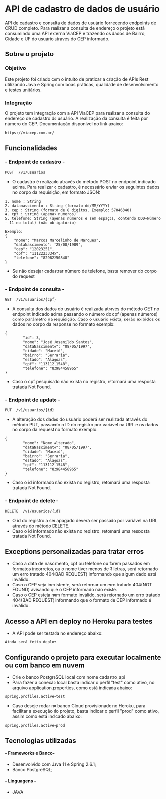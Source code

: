 # API de cadastro de dados de usuário
API de cadastro e consulta de dados de usuário fornecendo endpoints de CRUD completo. Para realizar a consulta de endereço o projeto está consumindo uma API externa ViaCEP e trazendo os dados de Bairro, Cidade e UF do usuário através do CEP informado.

## Sobre o projeto

### Objetivo
Este projeto foi criado com o intuito de praticar a criação de APIs Rest utilizando Java e Spring com boas práticas, qualidade de desenvolvimento e testes unitários.

### Integração
O projeto tem integração com a API ViaCEP para realizar a consulta do endereço de cadastro do usuário. A realização da consulta é feita por número do CEP. Documentação disponível no link abaixo:
```
https://viacep.com.br/
```
## Funcionalidades
### - Endpoint de cadastro -
```
POST  /v1/usuarios
```
* O cadastro é realizado através do método POST no endpoint indicado acima. Para realizar o cadastro, é necessário enviar os seguintes dados no corpo da requisição, em formato JSON:
```
1. nome : String
2. datanascimento : String (formato dd/MM/YYYY)
3. cep : String (formato de 8 digitos. Exemplo: 57046340)
4. cpf : String (apenas números)
5. telefone: String (apenas números e sem espaços, contendo DDD+Número - 11 no total) (não obrigatório)

Exemplo:
{
    "nome": "Marcos Marcelinho de Marques",
    "dataNascimento": "25/08/1989",
    "cep": "12023251",
    "cpf": "11122233345",
    "telefone": "82982250848"
}
```
* Se não desejar cadastrar número de telefone, basta remover do corpo do request

### - Endpoint de consulta - 
```
GET  /v1/usuarios/{cpf}
```
* A consulta dos dados do usuário é realizada através do método GET no endpoint indicado acima passando o número do cpf (apenas números) como parâmetro na requisição. Caso o usuário exista, serão exibidos os dados no corpo da response no formato exemplo:
```
{
        "id": 3,
        "nome": "José Josenildo Santos",
        "dataNascimento": "08/05/1997",
        "cidade": "Maceió",
        "bairro": "Serraria",
        "estado": "Alagoas",
        "cpf": "11311211548",
        "telefone": "82984458965"
}
```
* Caso o cpf pesquisado não exista no registro, retornará uma resposta tratada Not Found.

### - Endpoint de update -
```
PUT  /v1/usuarios/{id}
```
* A alteração dos dados do usuário poderá ser realizada através do método PUT, passando o ID do registro por variável na URL e os dados no corpo da request no formato exemplo:
```
{
        "nome": "Nome Alterado",
        "dataNascimento": "08/05/1997",
        "cidade": "Maceió",
        "bairro": "Serraria",
        "estado": "Alagoas",
        "cpf": "11311211548",
        "telefone": "82984458965"
}
```
* Caso o id informado não exista no registro, retornará uma resposta tratada Not Found.

### - Endpoint de delete -
```
DELETE  /v1/usuarios/{id}
```
* O id do registro a ser apagado deverá ser passado por variável na URL através do método DELETE.
* Caso o id informado não exista no registro, retornará uma resposta tratada Not Found.

## Exceptions personalizadas para tratar erros

* Caso a data de nascimento, cpf ou telefone ou forem passados em formatos incorretos, ou o nome tiver menos de 3 letras, será retornado um erro tratado 404(BAD REQUEST) informando que algum dado está inválido.
* Caso o CEP seja inexistente, será retornar um erro tratado 404(NOT FOUND) avisando que o CEP informado não existe.
* Caso o CEP esteja num formato inválido, será retornado um erro tratado 404(BAD REQUEST) informando que o formato de CEP informado é inválido.
## Acesso a API em deploy no Heroku para testes
* A API pode ser testada no endereço abaixo:
```
Ainda será feito deploy
```

## Configurando o projeto para executar localmente ou com banco em nuvem
* Crie o banco PostgreSQL local com nome cadastro_api
* Para fazer a conexão local basta indicar o perfil "test" como ativo, no arquivo application.properties, como está indicada abaixo:
```
spring.profiles.active=test
```
* Caso deseje rodar no banco Cloud provisionado no Heroku, para facilitar a execução do projeto, basta indicar o perfil "prod" como ativo, assim como está indicado abaixo:
```
spring.profiles.active=prod
```
## Tecnologias utilizadas
#### - Frameworks e Banco- 
* Desenvolvido com Java 11 e Spring 2.6.1;
* Banco PostgreSQL;

#### - Linguagens - 
* JAVA

